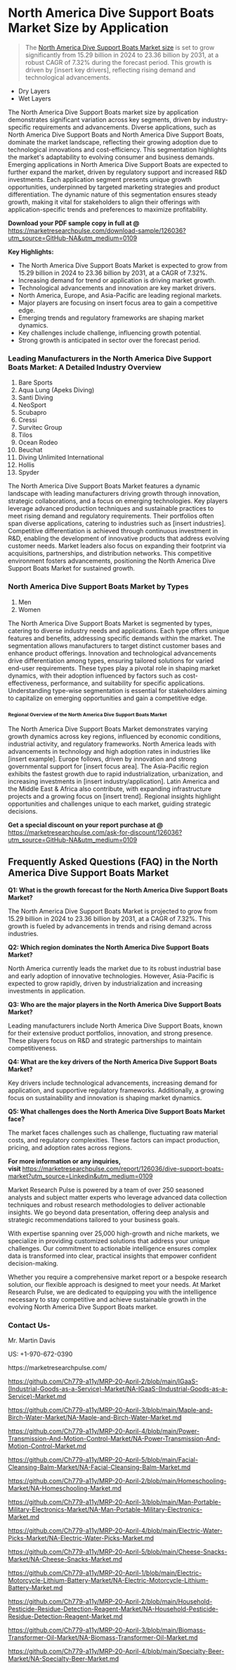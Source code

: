 <h1>North America Dive Support Boats Market&nbsp;Size by Application</h1><blockquote><p>The <a href="https://marketresearchpulse.com/download-sample/126036?utm_source=GitHub-NA&amp;utm_medium=0109">North America Dive Support Boats Market size</a> is set to grow significantly from 15.29 billion in 2024 to 23.36 billion by 2031, at a robust CAGR of 7.32% during the forecast period. This growth is driven by [insert key drivers], reflecting rising demand and technological advancements.</p></blockquote><ul><li>Dry Layers<li> Wet Layers</li></ul><p>The North America Dive Support Boats market size by application demonstrates significant variation across key segments, driven by industry-specific requirements and advancements. Diverse applications, such as North America Dive Support Boats and North America Dive Support Boats, dominate the market landscape, reflecting their growing adoption due to technological innovations and cost-efficiency. This segmentation highlights the market's adaptability to evolving consumer and business demands. Emerging applications in North America Dive Support Boats are expected to further expand the market, driven by regulatory support and increased R&D investments. Each application segment presents unique growth opportunities, underpinned by targeted marketing strategies and product differentiation. The dynamic nature of this segmentation ensures steady growth, making it vital for stakeholders to align their offerings with application-specific trends and preferences to maximize profitability.</p><p><strong>Download your PDF sample copy in full at @ </strong><a href="https://marketresearchpulse.com/download-sample/126036?utm_source=GitHub-NA&amp;utm_medium=0109">https://marketresearchpulse.com/download-sample/126036?utm_source=GitHub-NA&amp;utm_medium=0109</a></p><p><strong>Key Highlights: </strong></p><ul><li>The North America Dive Support Boats Market is expected to grow from 15.29 billion in 2024 to 23.36 billion by 2031, at a CAGR of 7.32%.</li><li>Increasing demand for trend or application is driving market growth.</li><li>Technological advancements and innovation are key market drivers.</li><li>North America, Europe, and Asia-Pacific are leading regional markets.</li><li>Major players are focusing on insert focus area to gain a competitive edge.</li><li>Emerging trends and regulatory frameworks are shaping market dynamics.</li><li>Key challenges include challenge, influencing growth potential.</li><li>Strong growth is anticipated in sector over the forecast period.</li></ul><h3>Leading Manufacturers in the North America Dive Support Boats Market: A Detailed Industry Overview</h3><ol><li>Bare Sports</li><li>Aqua Lung (Apeks Diving)</li><li>Santi Diving</li><li>NeoSport</li><li>Scubapro</li><li>Cressi</li><li>Survitec Group</li><li>Tilos</li><li>Ocean Rodeo</li><li>Beuchat</li><li>Diving Unlimited International</li><li>Hollis</li><li>Spyder</li></ol><div class="flex max-w-full flex-col flex-grow"><div class="min-h-8 text-message flex w-full flex-col items-end gap-2 whitespace-normal break-words [.text-message+&amp;]:mt-5" dir="auto" data-message-author-role="assistant" data-message-id="fd8432e4-4910-450d-b182-61b7bfb0a01f" data-message-model-slug="gpt-4o"><div class="flex w-full flex-col gap-1 empty:hidden first:pt-[3px]"><div class="markdown prose w-full break-words dark:prose-invert light"><p>The North America Dive Support Boats Market features a dynamic landscape with leading manufacturers driving growth through innovation, strategic collaborations, and a focus on emerging technologies. Key players leverage advanced production techniques and sustainable practices to meet rising demand and regulatory requirements. Their portfolios often span diverse applications, catering to industries such as [insert industries]. Competitive differentiation is achieved through continuous investment in R&amp;D, enabling the development of innovative products that address evolving customer needs. Market leaders also focus on expanding their footprint via acquisitions, partnerships, and distribution networks. This competitive environment fosters advancements, positioning the North America Dive Support Boats Market for sustained growth.</p></div></div></div></div><h3>North America Dive Support Boats Market by Types</h3><ol><li>Men<li> Women</li></ol><div class="flex max-w-full flex-col flex-grow"><div class="min-h-8 text-message flex w-full flex-col items-end gap-2 whitespace-normal break-words [.text-message+&amp;]:mt-5" dir="auto" data-message-author-role="assistant" data-message-id="084470be-0bb7-4664-bddf-5156b4f41249" data-message-model-slug="gpt-4o-mini"><div class="flex w-full flex-col gap-1 empty:hidden first:pt-[3px]"><div class="markdown prose w-full break-words dark:prose-invert light"><p>The North America Dive Support Boats Market is segmented by types, catering to diverse industry needs and applications. Each type offers unique features and benefits, addressing specific demands within the market. The segmentation allows manufacturers to target distinct customer bases and enhance product offerings. Innovation and technological advancements drive differentiation among types, ensuring tailored solutions for varied end-user requirements. These types play a pivotal role in shaping market dynamics, with their adoption influenced by factors such as cost-effectiveness, performance, and suitability for specific applications. Understanding type-wise segmentation is essential for stakeholders aiming to capitalize on emerging opportunities and gain a competitive edge.</p></div></div></div></div><h3><span style="font-size: 11px;">Regional Overview of the North America Dive Support Boats Market</span></h3><div class="flex max-w-full flex-col flex-grow"><div class="min-h-8 text-message flex w-full flex-col items-end gap-2 whitespace-normal break-words [.text-message+&amp;]:mt-5" dir="auto" data-message-author-role="assistant" data-message-id="e9038762-ce64-4e30-91c9-9bd413514231" data-message-model-slug="gpt-4o-mini"><div class="flex w-full flex-col gap-1 empty:hidden first:pt-[3px]"><div class="markdown prose w-full break-words dark:prose-invert light"><p>The North America Dive Support Boats Market demonstrates varying growth dynamics across key regions, influenced by economic conditions, industrial activity, and regulatory frameworks. North America leads with advancements in technology and high adoption rates in industries like [insert example]. Europe follows, driven by innovation and strong governmental support for [insert focus area]. The Asia-Pacific region exhibits the fastest growth due to rapid industrialization, urbanization, and increasing investments in [insert industry/application]. Latin America and the Middle East &amp; Africa also contribute, with expanding infrastructure projects and a growing focus on [insert trend]. Regional insights highlight opportunities and challenges unique to each market, guiding strategic decisions.</p></div></div></div></div><p><strong>Get a special discount on your report purchase at @ </strong><a href="https://marketresearchpulse.com/ask-for-discount/126036?utm_source=GitHub-NA&amp;utm_medium=0109">https://marketresearchpulse.com/ask-for-discount/126036?utm_source=GitHub-NA&amp;utm_medium=0109</a></p><h2>Frequently Asked Questions (FAQ) in the North America Dive Support Boats Market</h2><p><strong>Q1: What is the growth forecast for the North America Dive Support Boats Market?</strong></p><p>The North America Dive Support Boats Market is projected to grow from 15.29 billion in 2024 to 23.36 billion by 2031, at a CAGR of 7.32%. This growth is fueled by advancements in trends and rising demand across industries.</p><p><strong>Q2: Which region dominates the North America Dive Support Boats Market?</strong></p><p>North America currently leads the market due to its robust industrial base and early adoption of innovative technologies. However, Asia-Pacific is expected to grow rapidly, driven by industrialization and increasing investments in application.</p><p><strong>Q3: Who are the major players in the North America Dive Support Boats Market?</strong></p><p>Leading manufacturers include North America Dive Support Boats, known for their extensive product portfolios, innovation, and strong presence. These players focus on R&amp;D and strategic partnerships to maintain competitiveness.</p><p><strong>Q4: What are the key drivers of the North America Dive Support Boats Market?</strong></p><p>Key drivers include technological advancements, increasing demand for application, and supportive regulatory frameworks. Additionally, a growing focus on sustainability and innovation is shaping market dynamics.</p><p><strong>Q5: What challenges does the North America Dive Support Boats Market face?</strong></p><p>The market faces challenges such as challenge, fluctuating raw material costs, and regulatory complexities. These factors can impact production, pricing, and adoption rates across regions.</p><p><strong>For more information or any inquiries, visit&nbsp;</strong><a href="https://marketresearchpulse.com/report/126036/dive-support-boats-market?utm_source=Linkedin&utm_medium=0109">https://marketresearchpulse.com/report/126036/dive-support-boats-market?utm_source=Linkedin&utm_medium=0109</a></p><p>Market Research Pulse is powered by a team of over 250 seasoned analysts and subject matter experts who leverage advanced data collection techniques and robust research methodologies to deliver actionable insights. We go beyond data presentation, offering deep analysis and strategic recommendations tailored to your business goals.</p><p>With expertise spanning over 25,000 high-growth and niche markets, we specialize in providing customized solutions that address your unique challenges. Our commitment to actionable intelligence ensures complex data is transformed into clear, practical insights that empower confident decision-making.</p><p>Whether you require a comprehensive market report or a bespoke research solution, our flexible approach is designed to meet your needs. At Market Research Pulse, we are dedicated to equipping you with the intelligence necessary to stay competitive and achieve sustainable growth in the evolving North America Dive Support Boats market.</p><h3><strong>Contact Us-</strong></h3><p>Mr. Martin Davis</p><p>US: +1-970-672-0390</p><p>https://marketresearchpulse.com/</p><p><a href="https://github.com/Ch779-a11y/MRP-20-April-2/blob/main/IGaaS-(Industrial-Goods-as-a-Service)-Market/NA-IGaaS-(Industrial-Goods-as-a-Service)-Market.md">https://github.com/Ch779-a11y/MRP-20-April-2/blob/main/IGaaS-(Industrial-Goods-as-a-Service)-Market/NA-IGaaS-(Industrial-Goods-as-a-Service)-Market.md</a></p><p><a href="https://github.com/Ch779-a11y/MRP-20-April-3/blob/main/Maple-and-Birch-Water-Market/NA-Maple-and-Birch-Water-Market.md">https://github.com/Ch779-a11y/MRP-20-April-3/blob/main/Maple-and-Birch-Water-Market/NA-Maple-and-Birch-Water-Market.md</a></p><p><a href="https://github.com/Ch779-a11y/MRP-20-April-4/blob/main/Power-Transmission-And-Motion-Control-Market/NA-Power-Transmission-And-Motion-Control-Market.md">https://github.com/Ch779-a11y/MRP-20-April-4/blob/main/Power-Transmission-And-Motion-Control-Market/NA-Power-Transmission-And-Motion-Control-Market.md</a></p><p><a href="https://github.com/Ch779-a11y/MRP-20-April-5/blob/main/Facial-Cleansing-Balm-Market/NA-Facial-Cleansing-Balm-Market.md">https://github.com/Ch779-a11y/MRP-20-April-5/blob/main/Facial-Cleansing-Balm-Market/NA-Facial-Cleansing-Balm-Market.md</a></p><p><a href="https://github.com/Ch779-a11y/MRP-20-April-2/blob/main/Homeschooling-Market/NA-Homeschooling-Market.md">https://github.com/Ch779-a11y/MRP-20-April-2/blob/main/Homeschooling-Market/NA-Homeschooling-Market.md</a></p><p><a href="https://github.com/Ch779-a11y/MRP-20-April-3/blob/main/Man-Portable-Military-Electronics-Market/NA-Man-Portable-Military-Electronics-Market.md">https://github.com/Ch779-a11y/MRP-20-April-3/blob/main/Man-Portable-Military-Electronics-Market/NA-Man-Portable-Military-Electronics-Market.md</a></p><p><a href="https://github.com/Ch779-a11y/MRP-20-April-4/blob/main/Electric-Water-Picks-Market/NA-Electric-Water-Picks-Market.md">https://github.com/Ch779-a11y/MRP-20-April-4/blob/main/Electric-Water-Picks-Market/NA-Electric-Water-Picks-Market.md</a></p><p><a href="https://github.com/Ch779-a11y/MRP-20-April-5/blob/main/Cheese-Snacks-Market/NA-Cheese-Snacks-Market.md">https://github.com/Ch779-a11y/MRP-20-April-5/blob/main/Cheese-Snacks-Market/NA-Cheese-Snacks-Market.md</a></p><p><a href="https://github.com/Ch779-a11y/MRP-20-April-1/blob/main/Electric-Motorcycle-Lithium-Battery-Market/NA-Electric-Motorcycle-Lithium-Battery-Market.md">https://github.com/Ch779-a11y/MRP-20-April-1/blob/main/Electric-Motorcycle-Lithium-Battery-Market/NA-Electric-Motorcycle-Lithium-Battery-Market.md</a></p><p><a href="https://github.com/Ch779-a11y/MRP-20-April-2/blob/main/Household-Pesticide-Residue-Detection-Reagent-Market/NA-Household-Pesticide-Residue-Detection-Reagent-Market.md">https://github.com/Ch779-a11y/MRP-20-April-2/blob/main/Household-Pesticide-Residue-Detection-Reagent-Market/NA-Household-Pesticide-Residue-Detection-Reagent-Market.md</a></p><p><a href="https://github.com/Ch779-a11y/MRP-20-April-3/blob/main/Biomass-Transformer-Oil-Market/NA-Biomass-Transformer-Oil-Market.md">https://github.com/Ch779-a11y/MRP-20-April-3/blob/main/Biomass-Transformer-Oil-Market/NA-Biomass-Transformer-Oil-Market.md</a></p><p><a href="https://github.com/Ch779-a11y/MRP-20-April-4/blob/main/Specialty-Beer-Market/NA-Specialty-Beer-Market.md">https://github.com/Ch779-a11y/MRP-20-April-4/blob/main/Specialty-Beer-Market/NA-Specialty-Beer-Market.md</a></p>
